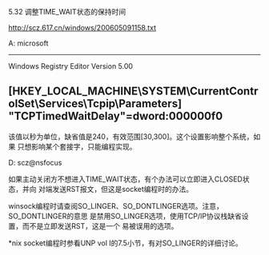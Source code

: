 5.32 调整TIME_WAIT状态的保持时间

http://scz.617.cn/windows/200605091158.txt

A: microsoft

--------------------------------------------------------------------------
Windows Registry Editor Version 5.00

[HKEY_LOCAL_MACHINE\SYSTEM\CurrentControlSet\Services\Tcpip\Parameters]
"TCPTimedWaitDelay"=dword:000000f0
--------------------------------------------------------------------------

该值以秒为单位，缺省值是240，有效范围[30,300]。这个设置影响整个系统，如果
只想影响某个套接字，只能编程实现。

D: scz@nsfocus

如果主动关闭方不想进入TIME_WAIT状态，有个办法可以立即进入CLOSED状态，并向
对端发送RST报文，但这是socket编程时的办法。

winsock编程时请查阅SO_LINGER、SO_DONTLINGER选项。注意，SO_DONTLINGER的意思
是禁用SO_LINGER选项，使用TCP/IP协议栈缺省设置，而不是立即发送RST，这是一个
易被误用的选项。

*nix socket编程时参看UNP vol I的7.5小节，有对SO_LINGER的详细讨论。
